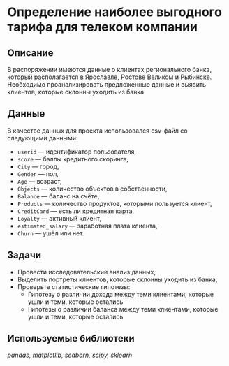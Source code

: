 # Определение наиболее выгодного тарифа для телеком компании
## Описание

В распоряжении имеются данные о клиентах регионального банка, который располагается в Ярославле, Ростове Великом и Рыбинске. 
Необходимо проанализировать предложенные данные и выявить клиентов, которые склонны уходить из банка.

## Данные
В качестве данных для проекта использовался csv-файл со следующими данными:
- `userid` — идентификатор пользователя,
- `score` — баллы кредитного скоринга,
- `City` — город,
- `Gender` — пол,
- `Age` — возраст,
- `Objects` — количество объектов в собственности,
- `Balance` — баланс на счёте,
- `Products` — количество продуктов, которыми пользуется клиент,
- `CreditCard` — есть ли кредитная карта,
- `Loyalty` — активный клиент,
- `estimated_salary` — заработная плата клиента,
- `Churn` — ушёл или нет.

## Задачи
- Провести исследовательский анализ данных,
- Выделить портреты клиентов, которые склонны уходить из банка,
- Проверьте статистические гипотезы:
    * Гипотезу о различии дохода между теми клиентами, которые ушли и теми, которые остались
    * Гипотезы о различии баланса между теми клиентами, которые ушли и теми, которые остались

## Используемые библиотеки
*pandas, matplotlib, seaborn, scipy, sklearn*
